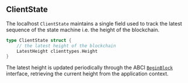 ## ClientState

The localhost `ClientState` maintains a single field used to track the latest sequence of the state machine i.e. the height of the blockchain.

```go
type ClientState struct {
    // the latest height of the blockchain
    LatestHeight clienttypes.Height
}
```

The latest height is updated periodically through the ABCI [`BeginBlock`](https://docs.cosmos.network/v0.47/building-modules/beginblock-endblock) interface, retrieving the current height from the application context.
